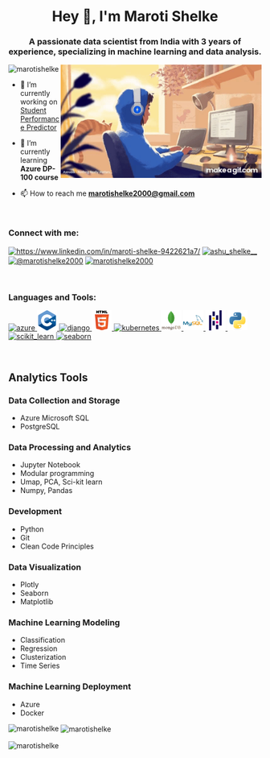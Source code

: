 <h1 align="center">Hey 👋, I'm Maroti Shelke</h1>
<h3 align="center">A passionate data scientist from India with 3 years of experience, specializing in machine learning and data analysis.</h3>

<img align="right" alt="coding" width="400" src="https://github.com/Marotishelke/Marotishelke/blob/main/Images/coder.gif">

<p align="left"> <img src="https://komarev.com/ghpvc/?username=marotishelke&label=Profile%20views&color=0e75b6&style=flat" alt="marotishelke" /> </p>

- 🔭 I’m currently working on [Student Performance Predictor](https://github.com/Marotishelke/ml-project)

- 🌱 I’m currently learning **Azure DP-100 course**

- 📫 How to reach me **marotishelke2000@gmail.com**
<br>
<h3 align="left">Connect with me:</h3>
<p align="left">
<a href="https://linkedin.com/in/https://www.linkedin.com/in/maroti-shelke-9422621a7/" target="blank"><img align="center" src="https://raw.githubusercontent.com/rahuldkjain/github-profile-readme-generator/master/src/images/icons/Social/linked-in-alt.svg" alt="https://www.linkedin.com/in/maroti-shelke-9422621a7/" height="30" width="40" /></a>
<a href="https://instagram.com/ashu_shelke__" target="blank"><img align="center" src="https://raw.githubusercontent.com/rahuldkjain/github-profile-readme-generator/master/src/images/icons/Social/instagram.svg" alt="ashu_shelke__" height="30" width="40" /></a>
<a href="https://www.hackerrank.com/@marotishelke2000" target="blank"><img align="center" src="https://raw.githubusercontent.com/rahuldkjain/github-profile-readme-generator/master/src/images/icons/Social/hackerrank.svg" alt="@marotishelke2000" height="30" width="40" /></a>
<a href="https://www.leetcode.com/marotishelke2000" target="blank"><img align="center" src="https://raw.githubusercontent.com/rahuldkjain/github-profile-readme-generator/master/src/images/icons/Social/leet-code.svg" alt="marotishelke2000" height="30" width="40" /></a>
</p>
<br>
<h3 align="left">Languages and Tools:</h3>
<p align="left"> <a href="https://azure.microsoft.com/en-in/" target="_blank" rel="noreferrer"> <img src="https://www.vectorlogo.zone/logos/microsoft_azure/microsoft_azure-icon.svg" alt="azure" width="40" height="40"/> </a> <a href="https://www.w3schools.com/cpp/" target="_blank" rel="noreferrer"> <img src="https://raw.githubusercontent.com/devicons/devicon/master/icons/cplusplus/cplusplus-original.svg" alt="cplusplus" width="40" height="40"/> </a> <a href="https://www.djangoproject.com/" target="_blank" rel="noreferrer"> <img src="https://cdn.worldvectorlogo.com/logos/django.svg" alt="django" width="40" height="40"/> </a> <a href="https://www.w3.org/html/" target="_blank" rel="noreferrer"> <img src="https://raw.githubusercontent.com/devicons/devicon/master/icons/html5/html5-original-wordmark.svg" alt="html5" width="40" height="40"/> </a> <a href="https://kubernetes.io" target="_blank" rel="noreferrer"> <img src="https://www.vectorlogo.zone/logos/kubernetes/kubernetes-icon.svg" alt="kubernetes" width="40" height="40"/> </a> <a href="https://www.mongodb.com/" target="_blank" rel="noreferrer"> <img src="https://raw.githubusercontent.com/devicons/devicon/master/icons/mongodb/mongodb-original-wordmark.svg" alt="mongodb" width="40" height="40"/> </a> <a href="https://www.mysql.com/" target="_blank" rel="noreferrer"> <img src="https://raw.githubusercontent.com/devicons/devicon/master/icons/mysql/mysql-original-wordmark.svg" alt="mysql" width="40" height="40"/> </a> <a href="https://pandas.pydata.org/" target="_blank" rel="noreferrer"> <img src="https://raw.githubusercontent.com/devicons/devicon/2ae2a900d2f041da66e950e4d48052658d850630/icons/pandas/pandas-original.svg" alt="pandas" width="40" height="40"/> </a> <a href="https://www.python.org" target="_blank" rel="noreferrer"> <img src="https://raw.githubusercontent.com/devicons/devicon/master/icons/python/python-original.svg" alt="python" width="40" height="40"/> </a> <a href="https://scikit-learn.org/" target="_blank" rel="noreferrer"> <img src="https://upload.wikimedia.org/wikipedia/commons/0/05/Scikit_learn_logo_small.svg" alt="scikit_learn" width="40" height="40"/> </a> <a href="https://seaborn.pydata.org/" target="_blank" rel="noreferrer"> <img src="https://seaborn.pydata.org/_images/logo-mark-lightbg.svg" alt="seaborn" width="40" height="40"/> </a> </p>
<br>

## Analytics Tools

### Data Collection and Storage
- Azure Microsoft SQL
- PostgreSQL

### Data Processing and Analytics
- Jupyter Notebook
- Modular programming
- Umap, PCA, Sci-kit learn
- Numpy, Pandas

### Development
- Python
- Git
- Clean Code Principles

### Data Visualization
- Plotly
- Seaborn
- Matplotlib

### Machine Learning Modeling
- Classification
- Regression
- Clusterization
- Time Series

### Machine Learning Deployment
- Azure
- Docker


<p><img align="left" src="https://github-readme-stats.vercel.app/api/top-langs?username=marotishelke&show_icons=true&locale=en&layout=compact" alt="marotishelke" /></p>

<p>&nbsp;<img align="center" src="https://github-readme-stats.vercel.app/api?username=marotishelke&show_icons=true&locale=en" alt="marotishelke" /></p>

<p><img align="center" src="https://github-readme-streak-stats.herokuapp.com/?user=marotishelke&" alt="marotishelke" /></p>
